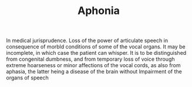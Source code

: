 ---
title: Aphonia
letter: A
permalink: "/definitions/aphonia.html"
body: In medical jurisprudence. Loss of the power of articulate speech in consequence
  of morbld conditions of some of the vocal organs. It may be incomplete, in which
  case the patient can whisper. It is to be distinguished from congenital dumbness,
  and from temporary loss of voice through extreme hoarseness or minor affections
  of the vocal cords, as also from aphasia, the latter heing a disease of the brain
  without lmpairment of the organs of speech
published_at: '2018-07-07'
source: Black's Law Dictionary
layout: post
---